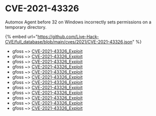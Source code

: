 # CVE-2021-43326

Automox Agent before 32 on Windows incorrectly sets permissions on a temporary directory.

{% embed url="https://github.com/Live-Hack-CVE/full_database/blob/main/cves/2021/CVE-2021-43326.json" %}


* gfoss ~> [CVE-2021-43326_Exploit](https://www.alice-snow.ru/2021/database/cve-2021-43326/cve-2021-43326_exploit-gfoss)
* gfoss ~> [CVE-2021-43326_Exploit](https://www.alice-snow.ru/2021/database/cve-2021-43326/cve-2021-43326_exploit-gfoss)
* gfoss ~> [CVE-2021-43326_Exploit](https://www.alice-snow.ru/2021/database/cve-2021-43326/cve-2021-43326_exploit-gfoss)
* gfoss ~> [CVE-2021-43326_Exploit](https://www.alice-snow.ru/2021/database/cve-2021-43326/cve-2021-43326_exploit-gfoss)
* gfoss ~> [CVE-2021-43326_Exploit](https://www.alice-snow.ru/2021/database/cve-2021-43326/cve-2021-43326_exploit-gfoss)
* gfoss ~> [CVE-2021-43326_Exploit](https://www.alice-snow.ru/2021/database/cve-2021-43326/cve-2021-43326_exploit-gfoss)
* gfoss ~> [CVE-2021-43326_Exploit](https://www.alice-snow.ru/2021/database/cve-2021-43326/cve-2021-43326_exploit-gfoss)
* gfoss ~> [CVE-2021-43326_Exploit](https://www.alice-snow.ru/2021/database/cve-2021-43326/cve-2021-43326_exploit-gfoss)
* gfoss ~> [CVE-2021-43326_Exploit](https://www.alice-snow.ru/2021/database/cve-2021-43326/cve-2021-43326_exploit-gfoss)
* gfoss ~> [CVE-2021-43326_Exploit](https://www.alice-snow.ru/2021/database/cve-2021-43326/cve-2021-43326_exploit-gfoss)
* gfoss ~> [CVE-2021-43326_Exploit](https://www.alice-snow.ru/2021/database/cve-2021-43326/cve-2021-43326_exploit-gfoss)
* gfoss ~> [CVE-2021-43326_Exploit](https://www.alice-snow.ru/2021/database/cve-2021-43326/cve-2021-43326_exploit-gfoss)